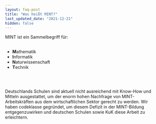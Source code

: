 ```yaml
---
layout: faq-post
title: "Was heißt MINT?"
last_updated_date: "2021-12-21"
hidden: false
---
```


MINT ist ein Sammelbegriff für:
<br>
<br>
- **M**athematik
- **I**nformatik
- **N**aturwissenschaft
- **T**echnik
<br>
<br>

Deutschlands Schulen sind aktuell nicht ausreichend mit Know-How und Mitteln ausgestattet, um der enorm hohen Nachfrage von MINT-Arbeitskräften aus dem wirtschaftlichen Sektor gerecht zu werden.
Wir haben codeklasse gegründet, um diesem Defizit in der MINT-Bildung entgegenzuwirken und deutschen Schulen sowie KuK diese Arbeit zu erleichtern. 